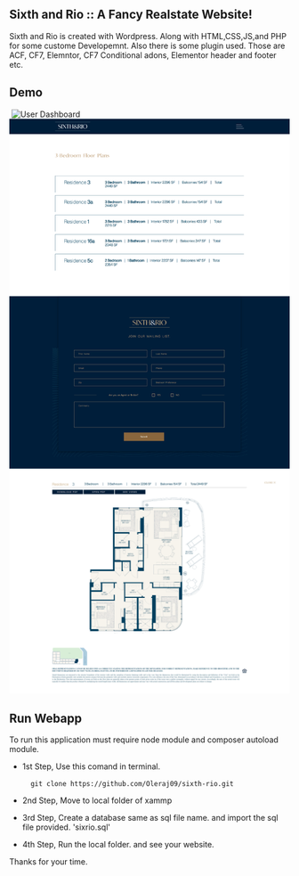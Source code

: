 ## Sixth and Rio :: A Fancy Realstate Website!
Sixth and Rio is created with Wordpress. Along with  HTML,CSS,JS,and PHP for some custome Developemnt.
Also there is some plugin used. Those are ACF, CF7, Elemntor, CF7 Conditional adons, Elementor header and footer etc.


## Demo



<img src="https://github.com/Oleraj09/sixth-rio/blob/master/Demo/localhost_OlerajMondol_SixthRio_.png" alt="">


<img src="https://github.com/Oleraj09/sixth-rio/blob/master/Demo/localhost_OlerajMondol_SixthRio_lifesty.png" alt="User Dashboard">


<img src="https://github.com/Oleraj09/sixth-rio/blob/master/Demo/localhost_OlerajMondol_SixthRio_floor-plan_.png" alt="User Dashboard">


<img src="https://github.com/Oleraj09/sixth-rio/blob/master/Demo/localhost_OlerajMondol_SixthRio_floor_residence-3_.png" alt="User Dashboard">


## Run Webapp
To run this application must require node module and composer autoload module.

- 1st Step, Use this comand in terminal.


        git clone https://github.com/Oleraj09/sixth-rio.git
        
        
- 2nd Step, Move to local folder of xammp
        
        
- 3rd Step, Create a database same as sql file name. and import the sql file provided. 'sixrio.sql'

        
        
- 4th Step, Run the local folder. and see your website.


Thanks for your time. 
        
        
